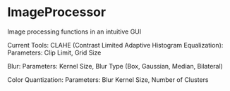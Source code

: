 # ImageProcessor
Image processing functions in an intuitive GUI

Current Tools:
CLAHE (Contrast Limited Adaptive Histogram Equalization):
Parameters: Clip Limit, Grid Size

Blur:
Parameters: Kernel Size, Blur Type (Box, Gaussian, Median, Bilateral)

Color Quantization:
Parameters: Blur Kernel Size, Number of Clusters

